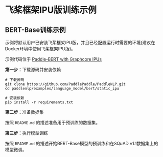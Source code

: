 # 飞桨框架IPU版训练示例

## BERT-Base训练示例

示例将默认用户已安装飞桨框架IPU版，并且已经配置运行时需要的环境(建议在Docker环境中使用飞桨框架IPU版)。

示例代码位于 [Paddle-BERT with Graphcore IPUs](https://github.com/PaddlePaddle/PaddleNLP/tree/develop/examples/language_model/bert/static_ipu)

**第一步**：下载源码并安装依赖

```
# 下载源码
git clone https://github.com/PaddlePaddle/PaddleNLP.git
cd paddlenlp/examples/language_model/bert/static_ipu

# 安装依赖
pip install -r requirements.txt
```

**第二步**：准备数据集

按照 `README.md` 的描述准备用于预训练的数据集。

**第三步**：执行模型训练

按照 `README.md` 的描述开始BERT-Base模型的预训练和在SQuAD v1.1数据集上的模型微调。
